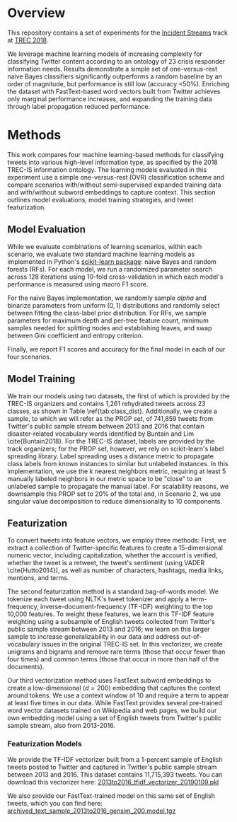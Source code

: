 # Overview

This repository contains a set of experiments for the [Incident Streams](http://www.trecis.org) track at [TREC 2018](https://trec.nist.gov/).

We leverage machine learning models of increasing complexity for classifying Twitter content according to an ontology of 23 crisis responder information needs. 
Results demonstrate a simple set of one-versus-rest naive Bayes classifiers significantly outperforms a random baseline by an order of magnitude, but performance is still low (accuracy <50%).
Enriching the dataset with FastText-based word vectors built from Twitter achieves only marginal performance increases, and expanding the training data through label propagation reduced performance.

# Methods

This work compares four machine learning-based methods for classifying tweets into various high-level information type, as specified by the 2018 TREC-IS information ontology.
The learning models evaluated in this experiment use a simple one-versus-rest (OVR) classification scheme and compare scenarios with/without semi-supervised expanded training data and with/without subword embeddings to capture context.
This section outlines model evaluations, model training strategies, and tweet featurization.

## Model Evaluation

While we evaluate combinations of learning scenarios, within each scenario, we evaluate two standard machine learning models as implemented in Python's [scikit-learn package](https://scikit-learn.org/): naive Bayes and random forests (RFs).
For each model, we run a randomized parameter search across 128 iterations using 10-fold cross-validation in which each model's performance is measured using macro F1 score.

For the naive Bayes implementation, we randomly sample $alpha$ and binarize parameters from uniform $(0,1)$ distributions and randomly select between fitting the class-label prior distribution.
For RFs, we sample parameters for maximum depth and per-tree feature count, minimum samples needed for splitting nodes and establishing leaves, and swap between Gini coefficient and entropy criterion.

Finally, we report F1 scores and accuracy for the final model in each of our four scenarios.

## Model Training

We train our models using two datasets, the first of which is provided by the TREC-IS organizers and contains 1,261 rehydrated tweets across 23 classes, as shown in Table \ref{tab:class_dist}.
Additionally, we create a sample, to which we will refer as the PROP set, of 741,859 tweets from Twitter's public sample stream between 2013 and 2016 that contain disaster-related vocabulary words identified by Buntain and Lim \cite{Buntain2018}.
For the TREC-IS dataset, labels are provided by the track organizers; for the PROP set, however, we rely on scikit-learn's label spreading library.
Label spreading uses a distance metric to propagate class labels from known instances to similar but unlabeled instances.
In this implementation, we use the $k$ nearest neighbors metric, requiring at least $5$ manually labeled neighbors in our metric space to be "close" to an unlabeled sample to propagate the manual label.
For scalability reasons, we downsample this PROP set to 20% of the total and, in Scenario 2, we use singular value decomposition to reduce dimensionality to 10 components.

## Featurization

To convert tweets into feature vectors, we employ three methods: First, we extract a collection of Twitter-specific features to create a 15-dimensional numeric vector, including capitalization, whether the account is verified, whether the tweet is a retweet, the tweet's sentiment (using VADER \cite{Hutto2014}), as well as number of characters, hashtags, media links, mentions, and terms.

The second featurization method is a standard bag-of-words model.
We tokenize each tweet using NLTK's tweet tokenizer and apply a term-frequency, inverse-document-frequency (TF-IDF) weighting to the top 10,000 features.
To weight these features, we learn this TF-IDF feature weighting using a subsample of English tweets collected from Twitter's public sample stream between 2013 and 2016; we learn on this larger sample to increase generalizability in our data and address out-of-vocabulary issues in the original TREC-IS set.
In this vectorizer, we create unigrams and bigrams and remove rare terms (those that occur fewer than four times) and common terms (those that occur in more than half of the documents).

Our third vectorization method uses FastText subword embeddings to create a low-dimensional ($d=200$) embedding that captures the context around tokens.
We use a context window of 10 and require a term to appear at least five times in our data.
While FastText provides several pre-trained word vector datasets trained on Wikipedia and web pages, we build our own embedding model using a set of English tweets from Twitter's public sample stream, also from 2013-2016.

### Featurization Models

We provide the TF-IDF vectorizer built from a 1-percent sample of English tweets posted to Twitter and captured in Twitter's public sample stream between 2013 and 2016.
This dataset contains 11,715,393 tweets.
You can download this vectorizer here: [2013to2016_tfidf_vectorizer_20190109.pkl](http://obj.umiacs.umd.edu/trecis_2018/2013to2016_tfidf_vectorizer_20190109.pkl)

We also provide our FastText-trained model on this same set of English tweets, which you can find here: [archived_text_sample_2013to2016_gensim_200.model.tgz](http://obj.umiacs.umd.edu/trecis_2018/archived_text_sample_2013to2016_gensim_200.model.tgz)


